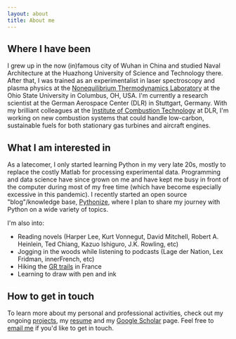 ```yaml
---
layout: about
title: About me
---
```

## Where I have been

I grew up in the now (in)famous city of Wuhan in China
and studied Naval Architecture at the Huazhong University of Science and Technology there.
After that, I was trained as an experimentalist in laser spectroscopy and plasma physics at the [Nonequilibrium Thermodynamics Laboratory](https://netl.engineering.osu.edu/) at the Ohio State University in Columbus, OH, USA.
I'm currently a research scientist at the German Aerospace Center (DLR) in Stuttgart, Germany.
With my brilliant colleagues at the [Institute of Combustion Technology](https://www.dlr.de/vt/) at DLR, I'm working on new combustion systems that could handle low-carbon, sustainable fuels for both stationary gas turbines and aircraft engines.

## What I am interested in

As a latecomer, I only started learning Python in my very late 20s, mostly to replace the costly Matlab for processing experimental data. Programming and data science have since grown on me and have kept me busy in front of the computer during most of my free time (which have become especially excessive in this pandemic).
I recently started an open source "blog"/knowledge base, [Pythonize](https://chuckedfromspace.github.io/pythonize), where I plan to share my journey with Python on a wide variety of topics.

I'm also into:

- Reading novels (Harper Lee, Kurt Vonnegut, David Mitchell, Robert A. Heinlein, Ted Chiang, Kazuo Ishiguro, J.K. Rowling, etc)
- Jogging in the woods while listening to podcasts (Lage der Nation, Lex Fridman, innerFrench, etc)
- Hiking the [GR trails](https://en.wikipedia.org/wiki/GR_footpath) in France
- Learning to draw with pen and ink

## How to get in touch

To learn more about my personal and professional activities, check out my ongoing [projects](projects), my [resume](resume) and my [Google Scholar](https://scholar.google.com/citations?hl=de&user=_VHoPw0AAAAJ&view_op=list_works&sortby=pubdate) page.
Feel free to
[email me](mailto:zhiyao.yin.67@gmail.com) if you'd like to get in touch.

